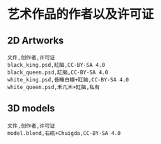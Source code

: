 # 艺术作品的作者以及许可证

## 2D Artworks
```csv
文件,创作者,许可证
black_king.psd,缸脑,CC-BY-SA 4.0
black_queen.psd,缸脑,CC-BY-SA 4.0
white_king.psd,昏睡白糖+缸脑,CC-BY-SA 4.0
white_queen.psd,禾几木+缸脑,私有
```

## 3D models
```csv
文件,创作者,许可证
model.blend,石硴+Chuigda,CC-BY-SA 4.0
```